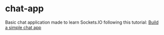 # chat-app
Basic chat application made to learn Sockets.IO following this tutorial: [Build a simple chat app](https://medium.com/@noufel.gouirhate/build-a-simple-chat-app-with-node-js-and-socket-io-ea716c093088) 
